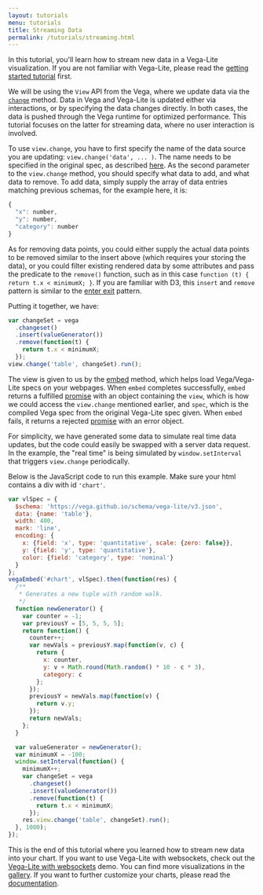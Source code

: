 ```yaml
---
layout: tutorials
menu: tutorials
title: Streaming Data
permalink: /tutorials/streaming.html
---
```


In this tutorial, you'll learn how to stream new data in a Vega-Lite visualization. If you are not familiar with Vega-Lite, please read the [getting started tutorial]({{site.baseurl}}/tutorials/getting_started.html) first.

We will be using the `View` API from the Vega, where we update data via the [`change`](https://vega.github.io/vega/docs/api/view/#data) method. Data in Vega and Vega-Lite is updated either via interactions, or by specifying the data changes directly. In both cases, the data is pushed through the Vega runtime for optimized performance. This tutorial focuses on the latter for streaming data, where no user interaction is involved.

<div id="chart"></div>

To use `view.change`, you have to first specify the name of the data source you are updating: `view.change('data', ... )`. The name needs to be specified in the original spec, as described [here]({{site.baseurl}}/docs/data.html#named). As the second parameter to the `view.change` method, you should specify what data to add, and what data to remove. To add data, simply supply the array of data entries matching previous schemas, for the example here, it is:

```js
{
  "x": number,
  "y": number,
  "category": number
}
```

As for removing data points, you could either supply the actual data points to be removed similar to the insert above (which requires your storing the data), or you could filter existing rendered data by some attributes and pass the predicate to the `remove()` function, such as in this case `function (t) { return t.x < minimumX; }`. If you are familiar with D3, this `insert` and `remove` pattern is similar to the [enter exit](https://bost.ocks.org/mike/circles/#entering) pattern.

Putting it together, we have:

```js
var changeSet = vega
  .changeset()
  .insert(valueGenerator())
  .remove(function(t) {
    return t.x < minimumX;
  });
view.change('table', changeSet).run();
```

The view is given to us by the [embed](https://github.com/vega/vega-embed) method, which helps load Vega/Vega-Lite specs on your webpages. When `embed` completes successfully, `embed` returns a fulfilled [promise](https://developer.mozilla.org/en-US/docs/Web/JavaScript/Reference/Global_Objects/Promise) with an object containing the `view`, which is how we could access the `view.change` mentioned earlier, and `spec`, which is the compiled Vega spec from the original Vega-Lite spec given. When `embed` fails, it returns a rejected [promise](https://developer.mozilla.org/en-US/docs/Web/JavaScript/Reference/Global_Objects/Promise) with an error object.

For simplicity, we have generated some data to simulate real time data updates, but the code could easily be swapped with a server data request. In the example, the "real time" is being simulated by `window.setInterval` that triggers `view.change` periodically.

Below is the JavaScript code to run this example. Make sure your html contains a div with id `'chart'`.

```js
var vlSpec = {
  $schema: 'https://vega.github.io/schema/vega-lite/v3.json',
  data: {name: 'table'},
  width: 400,
  mark: 'line',
  encoding: {
    x: {field: 'x', type: 'quantitative', scale: {zero: false}},
    y: {field: 'y', type: 'quantitative'},
    color: {field: 'category', type: 'nominal'}
  }
};
vegaEmbed('#chart', vlSpec).then(function(res) {
  /**
   * Generates a new tuple with random walk.
   */
  function newGenerator() {
    var counter = -1;
    var previousY = [5, 5, 5, 5];
    return function() {
      counter++;
      var newVals = previousY.map(function(v, c) {
        return {
          x: counter,
          y: v + Math.round(Math.random() * 10 - c * 3),
          category: c
        };
      });
      previousY = newVals.map(function(v) {
        return v.y;
      });
      return newVals;
    };
  }

  var valueGenerator = newGenerator();
  var minimumX = -100;
  window.setInterval(function() {
    minimumX++;
    var changeSet = vega
      .changeset()
      .insert(valueGenerator())
      .remove(function(t) {
        return t.x < minimumX;
      });
    res.view.change('table', changeSet).run();
  }, 1000);
});
```

This is the end of this tutorial where you learned how to stream new data into your chart. If you want to use Vega-Lite with websockets, check out the [Vega-Lite with websockets](https://bl.ocks.org/domoritz/8e1e4da185e1a32c7e54934732a8d3d5) demo. You can find more visualizations in the [gallery]({{site.baseurl}}/examples/). If you want to further customize your charts, please read the [documentation]({{site.baseurl}}/docs/).

<script>
  window.onload = () => window.runStreamingExample('#chart');
</script>
